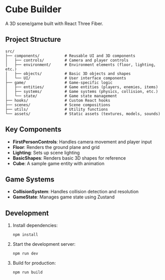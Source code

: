 # Cube Builder

A 3D scene/game built with React Three Fiber.

## Project Structure

```
src/
├── components/           # Reusable UI and 3D components
│   ├── controls/         # Camera and player controls
│   ├── environment/      # Environment elements (floor, lighting, etc.)
│   ├── objects/          # Basic 3D objects and shapes
│   └── UI/               # User interface components
├── game/                 # Game-specific logic
│   ├── entities/         # Game entities (players, enemies, items)
│   ├── systems/          # Game systems (physics, collision, etc.)
│   └── state/            # Game state management
├── hooks/                # Custom React hooks
├── scenes/               # Scene compositions
├── utils/                # Utility functions
└── assets/               # Static assets (textures, models, sounds)
```

## Key Components

- **FirstPersonControls**: Handles camera movement and player input
- **Floor**: Renders the ground plane and grid
- **Lighting**: Sets up scene lighting
- **BasicShapes**: Renders basic 3D shapes for reference
- **Cube**: A sample game entity with animation

## Game Systems

- **CollisionSystem**: Handles collision detection and resolution
- **GameState**: Manages game state using Zustand

## Development

1. Install dependencies:

   ```
   npm install
   ```

2. Start the development server:

   ```
   npm run dev
   ```

3. Build for production:
   ```
   npm run build
   ```
